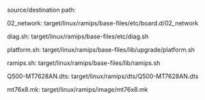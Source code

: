 source/destination path:

02_network:
target/linux/ramips/base-files/etc/board.d/02_network

diag.sh:
target/linux/ramips/base-files/etc/diag.sh

platform.sh:
target/linux/ramips/base-files/lib/upgrade/platform.sh

ramips.sh:
target/linux/ramips/base-files/lib/ramips.sh

Q500-MT7628AN.dts:
target/linux/ramips/dts/Q500-MT7628AN.dts

mt76x8.mk:
target/linux/ramips/image/mt76x8.mk
